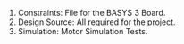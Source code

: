1. Constraints: File for the BASYS 3 Board.
2. Design Source: All required for the project. 
3. Simulation: Motor Simulation Tests.

